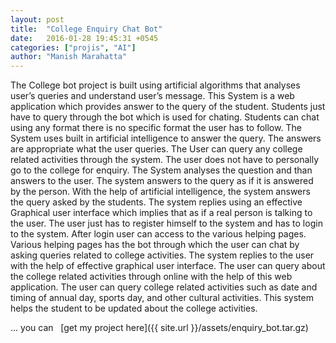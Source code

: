 ```yaml
---
layout: post
title:  "College Enquiry Chat Bot"
date:   2016-01-28 19:45:31 +0545
categories: ["projis", "AI"]
author: "Manish Marahatta"
---
```


The College bot project is built using artificial algorithms that analyses user’s queries and understand user’s message. This System is a web application which provides answer to the query of the student. Students just have to query through the bot which is used for chating. Students can chat using any format there is no specific format the user has to follow. The System uses built in artificial intelligence to answer the query. The answers are appropriate what the user queries. The User can query any college related activities through the system. The user does not have to personally go to the college for enquiry. The System analyses the question and than answers to the user. The system answers to the query as if it is answered by the person. With the help of artificial intelligence, the system answers the query asked by the students. The system replies using an effective Graphical user interface which implies that as if a real person is talking to the user. The user just has to register himself to the system and has to login to the system. After login user can access to the various helping pages. Various helping pages has the bot through which the user can chat by asking queries related to college activities. The system replies to the user with the help of effective graphical user interface. The user can query about the college related activities through online with the help of this web application. The user can query college related activities such as date and timing of annual day, sports day, and other cultural activities. This system helps the student to be updated about the college activities. 

... you can &nbsp;<i class="fa fa-file-zip-o"></i> [get my project here]({{ site.url }}/assets/enquiry_bot.tar.gz) 
